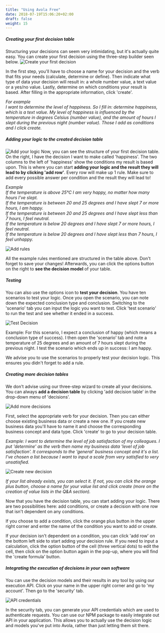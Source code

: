 ```yaml
---
title: "Using Avola Free"
date: 2018-07-19T15:06:20+02:00
draft: false
weight: 15
---
```


##### Creating your first decision table
Structuring your decisions can seem very intimidating, but it's actually quite easy. You can create your first decision using the three-step builder seen below. 
![Create your first decision](/images/using-avola-free/create-your-first-decision.png)

In the first step, you'll have to choose a name for your decision and the verb that fits your needs (calculate, determine or define). Then indicate what type of data your decision will result in: a whole number value, a text value or a yes/no value. Lastly, determine on which conditions your result is based. After filling in the appropriate information, click 'create'.

*For example*<br>
*I want to determine the level of happiness. So I fill in: determine happiness, which is a text value. My level of happiness is influenced by the temperature in degrees Celsius (number value), and the amount of hours I slept during the previous night (number value). Those I add as conditions and I click create.*

##### Adding your logic to the created decision table
![Add your logic](/images/using-avola-free/add-your-logic.png)
Now, you can see the structure of your first decision table. On the right, I have the decision I want to make called 'happiness'. The two columns to the left of 'happiness' show the conditions my result is based upon. This is where you can start **adding your logic and the result they will lead to by clicking 'add row'**. Every row will make up 1 rule. Make sure to add every possible answer per condition and the result they will lead to!

*Example*<br>
*If the temperature is above 25°C I am very happy, no matter how many hours I've slept.*<br>
*If the temperature is between 20 and 25 degrees and I have slept 7 or more hours, I am happy.*<br>
*If the temperature is between 20 and 25 degrees and I have slept less than 7 hours, I feel neutral.*<br>
*If the temperature is below 20 degrees and I have slept 7 or more hours, I feel neutral.*<br>
*If the temperature is below 20 degrees and I have slept less than 7 hours, I feel unhappy.*<br>

![Add rules](/images/using-avola-free/add-rules.png)

All the example rules mentioned are structured in the table above. Don't forget to save your changes! Afterwards, you can click the options button on the right to **see the decision model** of your table. 

##### Testing
You can also use the options icon to **test your decision**. You have ten scenarios to test your logic. Once you open the scenario, you can note down the expected conclusion type and conclusion. Switching to the 'scenario' tab you can input the logic you want to test. Click 'test scenario' to run the test and see whether it ended in a success.

![Test Decision](/images/using-avola-free/test-decision.png)

Example: For this scenario, I expect a conclusion of happy (which means a conclusion type of success). I then open the 'scenario' tab and note a temperature of 25 degrees and an amount of 7 hours slept during the previous night. I test the scenario which ends up in success: I am happy. 

We advise you to use the scenarios to properly test your decision logic. This ensures you didn't forget to add a rule. 

##### Creating more decision tables

We don't advise using our three-step wizard to create all your decisions. You can always **add a decision table** by clicking 'add decision table' in the drop-down menu of 'decisions'.

![Add more decisions](/images/using-avola-free/create-more.png)

First, select the appropriate verb for your decision. Then you can either choose existing business data or create a new one. If you create new business data you'll have to name it and choose the corresponding business concept and data type. Click 'create' to go to your decision table.

*Example: I want to determine the level of job satisfaction of my colleagues. I put 'determine' as the verb then name my business data 'level of job satisfaction'. It corresponds to the 'general' business concept and it's a list. I've chosen a list because I want to input a scale from very satisfied to very unsatisfied.*

![Create new decision](/images/using-avola-free/create.png)

*If your list already exists, you can select it. If not, you can click the orange plus button, choose a name for your value list and click create (more on the creation of value lists in the Q&A section).*

Now that you have the decision table, you can start adding your logic. There are two possibilities here: add conditions, or create a decision with one row that isn't dependent on any conditions. 

If you choose to add a condition, click the orange plus button in the upper right corner and enter the name of the condition you want to add or create. 

If your decision isn't dependent on a condition, you can click 'add row' on the bottom left side to start adding your decision rule. If you need to input a calculation, click the option button of the cell (three vertical dots) to edit the cell, then click on the option button again in the pop-up, where you will find the 'create formula' button.

##### Integrating the execution of decisions in your own software 

You can use the decision models and their results in any tool by using our execution API. Click on your name in the upper right corner and go to 'my account'. Then go to the 'security' tab.

![API credentials](/images/using-avola-free/api-credentials.png)

In the security tab, you can generate your API credentials which are used to authenticate requests. You can use our NPM package to easily integrate out API in your application. This allows you to actually use the decision logic and models you've put into Avola, rather than just letting them sit there. 